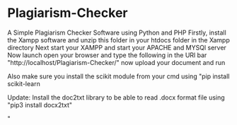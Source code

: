 # Plagiarism-Checker
A Simple Plagiarism Checker Software using Python and PHP
Firstly, install the Xampp software and unzip this folder in your htdocs folder in the Xampp directory
Next start your XAMPP and start your APACHE and MYSQl server
Now launch open your browser and type the following in the URl bar "http://localhost/Plagiarism-Checker/"
now upload your document and run 

Also make sure you install the scikit module from your cmd using "pip install scikit-learn

Update: Install the doc2txt library to be able to read .docx format file using "pip3 install docx2txt"

"
